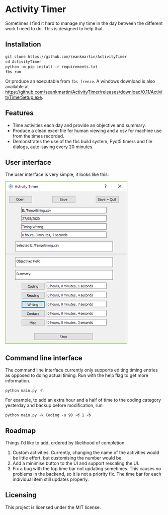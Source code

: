 # Activity Timer

Sometimes I find it hard to manage my time in the day between the different work I need to do. This is designed to help that.

## Installation

```
git clone https://github.com/seankmartin/ActivityTimer
cd ActivityTimer
python -m pip install -r requirements.txt
fbs run
```

Or produce an executable from `fbs freeze`.
A windows download is also available at https://github.com/seankmartin/ActivityTimer/releases/download/0.11/ActivityTimerSetup.exe.

## Features

- Time activities each day and provide an objective and summary.
- Produce a clean excel file for human viewing and a csv for machine use from the times recorded.
- Demonstrates the use of the fbs build system, Pyqt5 timers and file dialogs, auto-saving every 20 minutes.

## User interface

The user interface is very simple, it looks like this:

![Screenshot of sample app on Windows](screenshots/quote-app.png)

## Command line interface

The command line interface currently only supports editing timing entries as opposed to doing actual timing.
Run with the help flag to get more information.

```
python main.py -h
```

For example, to add an extra hour and a half of time to the coding category yesterday and backup before modification, run

```
python main.py -k Coding -u 90 -d 1 -b
```

## Roadmap

Things I'd like to add, ordered by likelihood of completion.

1. Custom activities. Currently, changing the name of the activities would be little effort, but customising the number would be.
2. Add a minimise button to the UI and support rescaling the UI.
3. Fix a bug with the top time bar not updating sometimes. This causes no problems in the backend, so it is not a priority fix. The time bar for each individual item still updates properly.

## Licensing

This project is licensed under the MIT license.
